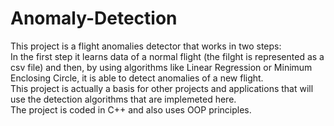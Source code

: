 # Anomaly-Detection

This project is a flight anomalies detector that works in two steps: <br />
In the first step it learns data of a normal flight (the filght is represented as a csv file)
and then, by using algorithms like Linear Regression or Minimum
Enclosing Circle, it is able to detect anomalies of a new flight. <br />
This project is actually a basis for other projects and applications that will use the detection algorithms that are implemeted here. <br />
The project is coded in C++ and also uses OOP principles.
